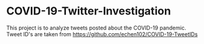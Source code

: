 # COVID-19-Twitter-Investigation
This project is to analyze tweets posted about the COVID-19 pandemic. Tweet ID's are taken from https://github.com/echen102/COVID-19-TweetIDs
